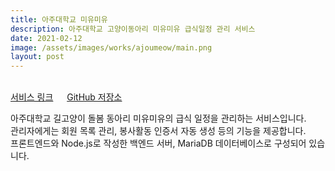 ```yaml
---
title: 아주대학교 미유미유
description: 아주대학교 고양이동아리 미유미유 급식일정 관리 서비스
date: 2021-02-12
image: /assets/images/works/ajoumeow/main.png
layout: post
---
```

<br>
<a class='content-link font-bold' target="_blank" href='/ajoumeow'><i class='fas fa-link'></i> 서비스 링크</a>
&emsp;
<a class='content-link font-bold' target="_blank" href='https://github.com/luftaquila/ajoumeow'><i class='fas fa-link'></i> GitHub 저장소</a>

아주대학교 길고양이 돌봄 동아리 미유미유의 급식 일정을 관리하는 서비스입니다.  
관리자에게는 회원 목록 관리, 봉사활동 인증서 자동 생성 등의 기능을 제공합니다.  
프론트엔드와 Node.js로 작성한 백엔드 서버, MariaDB 데이터베이스로 구성되어 있습니다.
